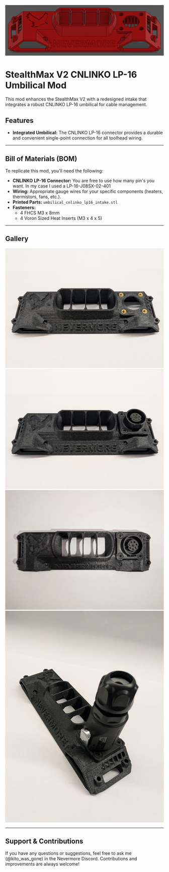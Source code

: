 ![CAD RENDER](./cad-design.png)
# StealthMax V2 CNLINKO LP-16 Umbilical Mod

This mod enhances the StealthMax V2 with a redesigned intake that integrates a robust CNLINKO LP-16 umbilical for cable management.

## Features

* **Integrated Umbilical:** The CNLINKO LP-16 connector provides a durable and convenient single-point connection for all toolhead wiring.

---

## Bill of Materials (BOM)

To replicate this mod, you'll need the following:

* **CNLINKO LP-16 Connector:** You are free to use how many pin's you want. In my case I used a LP-16-J08SX-02-401
* **Wiring:** Appropriate gauge wires for your specific components (heaters, thermistors, fans, etc.).
* **Printed Parts:** `umbilical_cnlinko_lp16_intake.stl`
* **Fasteners:**
    - 4 FHCS M3 x 8mm
    - 4 Voron Sized Heat Inserts (M3 x 4 x 5)

---

## Gallery

![Printed Part](./printed-part.jpg)
![With Socket](./with-socket.jpg)
![Close Up](./close-up.jpg)
![Full](./full.jpg)

---

## Support & Contributions

If you have any questions or suggestions, feel free to ask me (@kito_was_gone) in the Nevermore Discord. Contributions and improvements are always welcome!